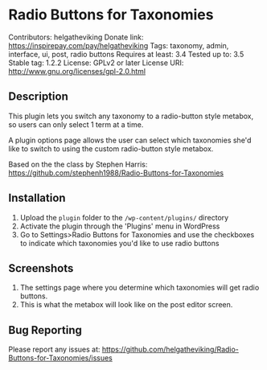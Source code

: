 # Radio Buttons for Taxonomies
Contributors: helgatheviking
Donate link: https://inspirepay.com/pay/helgatheviking
Tags: taxonomy, admin, interface, ui, post, radio buttons
Requires at least: 3.4
Tested up to: 3.5
Stable tag: 1.2.2
License: GPLv2 or later
License URI: http://www.gnu.org/licenses/gpl-2.0.html


## Description

This plugin lets you switch any taxonomy to a radio-button style metabox, so users can only select 1 term at a time.

A plugin options page allows the user can select which taxonomies she'd like to switch to using the custom radio-button style metabox.

Based on the the class by Stephen Harris:
https://github.com/stephenh1988/Radio-Buttons-for-Taxonomies

## Installation

1. Upload the `plugin` folder to the `/wp-content/plugins/` directory
1. Activate the plugin through the 'Plugins' menu in WordPress
1. Go to Settings>Radio Buttons for Taxonomies and use the checkboxes to indicate which taxonomies you'd like to use radio buttons

## Screenshots

1. The settings page where you determine which taxonomies will get radio buttons.
2. This is what the metabox will look like on the post editor screen.

## Bug Reporting

Please report any issues at: https://github.com/helgatheviking/Radio-Buttons-for-Taxonomies/issues